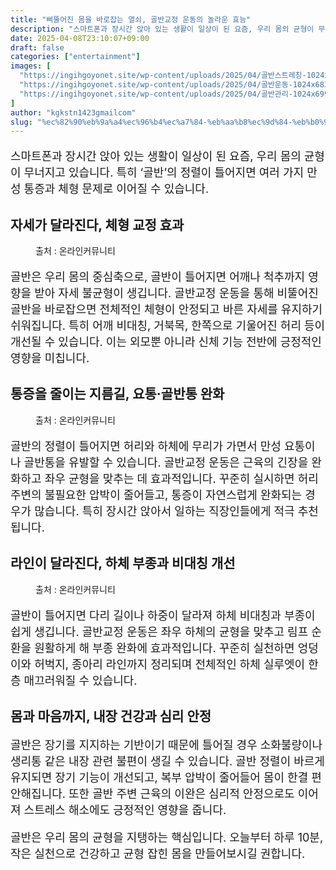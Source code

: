 ```yaml
---
title: "삐뚤어진 몸을 바로잡는 열쇠, 골반교정 운동의 놀라운 효능"
description: "스마트폰과 장시간 앉아 있는 생활이 일상이 된 요즘, 우리 몸의 균형이 무너지고 있습니다. 특히 ‘골반’의 정렬이 틀어지면 여러 가지 만성 통증과 체형 문제로 이어질 수 있습니다."
date: 2025-04-08T23:10:07+09:00
draft: false
categories: ["entertainment"]
images: [
  "https://ingihgoyonet.site/wp-content/uploads/2025/04/골반스트레칭-1024x683.jpg"
  "https://ingihgoyonet.site/wp-content/uploads/2025/04/골반운동-1024x683.jpg"
  "https://ingihgoyonet.site/wp-content/uploads/2025/04/골반관리-1024x699.jpg"
]
author: "kgkstn1423gmailcom"
slug: "%ec%82%90%eb%9a%a4%ec%96%b4%ec%a7%84-%eb%aa%b8%ec%9d%84-%eb%b0%94%eb%a1%9c%ec%9e%a1%eb%8a%94-%ec%97%b4%ec%87%a0-%ea%b3%a8%eb%b0%98%ea%b5%90%ec%a0%95-%ec%9a%b4%eb%8f%99%ec%9d%98-%eb%86%80%eb%9d%bc"
---
```


<p style="font-size:18px">스마트폰과 장시간 앉아 있는 생활이 일상이 된 요즘, 우리 몸의 균형이 무너지고 있습니다. 특히 ‘골반’의 정렬이 틀어지면 여러 가지 만성 통증과 체형 문제로 이어질 수 있습니다.</p> <h2 >자세가 달라진다, <strong>체형 교정 효과</strong></h2> <figure ><img src="https://ingihgoyonet.site/wp-content/uploads/2025/04/골반스트레칭-1024x683.jpg" alt="" style="aspect-ratio:16/9;object-fit:cover"/><figcaption >출처 : 온라인커뮤니티</figcaption></figure> <p style="font-size:18px">골반은 우리 몸의 중심축으로, 골반이 틀어지면 어깨나 척추까지 영향을 받아 자세 불균형이 생깁니다. 골반교정 운동을 통해 비뚤어진 골반을 바로잡으면 전체적인 체형이 안정되고 바른 자세를 유지하기 쉬워집니다. 특히 어깨 비대칭, 거북목, 한쪽으로 기울어진 허리 등이 개선될 수 있습니다. 이는 외모뿐 아니라 신체 기능 전반에 긍정적인 영향을 미칩니다.</p> <h2 >통증을 줄이는 지름길, <strong>요통·골반통 완화</strong></h2> <figure ><img src="https://ingihgoyonet.site/wp-content/uploads/2025/04/골반운동-1024x683.jpg" alt="" style="aspect-ratio:16/9;object-fit:cover"/><figcaption >출처 : 온라인커뮤니티</figcaption></figure> <p style="font-size:18px">골반의 정렬이 틀어지면 허리와 하체에 무리가 가면서 만성 요통이나 골반통을 유발할 수 있습니다. 골반교정 운동은 근육의 긴장을 완화하고 좌우 균형을 맞추는 데 효과적입니다. 꾸준히 실시하면 허리 주변의 불필요한 압박이 줄어들고, 통증이 자연스럽게 완화되는 경우가 많습니다. 특히 장시간 앉아서 일하는 직장인들에게 적극 추천됩니다.</p> <h2 >라인이 달라진다, 하체 부종과 비대칭 개선</h2> <figure ><img src="https://ingihgoyonet.site/wp-content/uploads/2025/04/골반관리-1024x699.jpg" alt="" style="aspect-ratio:16/9;object-fit:cover"/><figcaption >출처 : 온라인커뮤니티</figcaption></figure> <p style="font-size:18px">골반이 틀어지면 다리 길이나 하중이 달라져 하체 비대칭과 부종이 쉽게 생깁니다. 골반교정 운동은 좌우 하체의 균형을 맞추고 림프 순환을 원활하게 해 부종 완화에 효과적입니다. 꾸준히 실천하면 엉덩이와 허벅지, 종아리 라인까지 정리되며 전체적인 하체 실루엣이 한층 매끄러워질 수 있습니다.</p> <h2 >몸과 마음까지, 내장 건강과 심리 안정</h2> <p style="font-size:18px">골반은 장기를 지지하는 기반이기 때문에 틀어질 경우 소화불량이나 생리통 같은 내장 관련 불편이 생길 수 있습니다. 골반 정렬이 바르게 유지되면 장기 기능이 개선되고, 복부 압박이 줄어들어 몸이 한결 편안해집니다. 또한 골반 주변 근육의 이완은 심리적 안정으로도 이어져 스트레스 해소에도 긍정적인 영향을 줍니다.</p> <p style="font-size:18px">골반은 우리 몸의 균형을 지탱하는 핵심입니다. 오늘부터 하루 10분, 작은 실천으로 건강하고 균형 잡힌 몸을 만들어보시길 권합니다.</p>